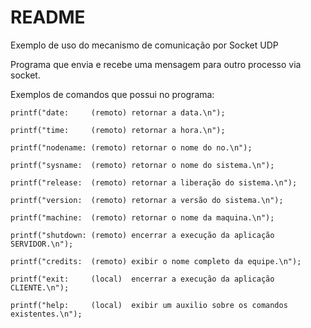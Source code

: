 # README
Exemplo de uso do mecanismo de comunicação por Socket UDP 

Programa que envia e recebe uma mensagem para outro processo via socket.

Exemplos de comandos que possui no programa:

	printf("date:     (remoto) retornar a data.\n");
  
	printf("time:     (remoto) retornar a hora.\n");
	
	printf("nodename: (remoto) retornar o nome do no.\n");
	
	printf("sysname:  (remoto) retornar o nome do sistema.\n");
	
	printf("release:  (remoto) retornar a liberação do sistema.\n");
	
	printf("version:  (remoto) retornar a versão do sistema.\n");
	
	printf("machine:  (remoto) retornar o nome da maquina.\n");
	
	printf("shutdown: (remoto) encerrar a execução da aplicação SERVIDOR.\n");
	
	printf("credits:  (remoto) exibir o nome completo da equipe.\n");
	
	printf("exit:     (local)  encerrar a execução da aplicação CLIENTE.\n");
	
	printf("help:     (local)  exibir um auxilio sobre os comandos existentes.\n");
	
	
